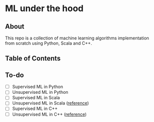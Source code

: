 # ML under the hood

## About
This repo is a collection of machine learning algorithms implementation from scratch using Python, Scala and C++.

## Table of Contents

## To-do
- [ ] Supervised ML in Python
- [ ] Unsupervised ML in Python
- [ ] Supervised ML in Scala
- [ ] Unsupervised ML in Scala ([reference](https://github.com/apache/spark/blob/v3.0.0/mllib/src/main/scala/org/apache/spark/mllib/clustering/KMeans.scala))
- [ ] Supervised ML in C++
- [ ] Unsupervised ML in C++ ([reference](http://www.goldsborough.me/c++/python/cuda/2017/09/10/20-32-46-exploring_k-means_in_python,_c++_and_cuda/))
